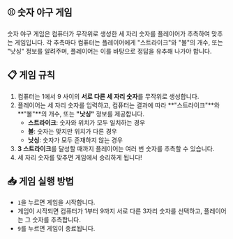 ## ⚾️ 숫자 야구 게임

숫자 야구 게임은 컴퓨터가 무작위로 생성한 세 자리 숫자를 플레이어가 추측하여 맞추는 게임입니다. 각 추측마다 컴퓨터는 플레이어에게 "스트라이크"와 "볼"의 개수, 또는 "낫싱" 정보를 알려주며, 플레이어는 이를 바탕으로 정답을 유추해 나가야 합니다.

## 📋 게임 규칙

1. 컴퓨터는 1에서 9 사이의 **서로 다른 세 자리 숫자**를 무작위로 생성합니다.
2. 플레이어는 세 자리 숫자를 입력하고, 컴퓨터는 결과에 따라 **"스트라이크"**와 **"볼"**의 개수, 또는 **"낫싱"** 정보를 제공합니다.
   - **스트라이크**: 숫자와 위치가 모두 일치하는 경우
   - **볼**: 숫자는 맞지만 위치가 다른 경우
   - **낫싱**: 숫자가 모두 존재하지 않는 경우
3. **3 스트라이크**를 달성할 때까지 플레이어는 여러 번 숫자를 추측할 수 있습니다.
4. 세 자리 숫자를 맞추면 게임에서 승리하게 됩니다!

## 📥 게임 실행 방법

- `1`을 누르면 게임을 시작합니다.
- 게임이 시작되면 컴퓨터가 1부터 9까지 서로 다른 3자리 숫자를 선택하고, 플레이어는 그 숫자를 추측합니다.
- `9`를 누르면 게임이 종료됩니다.

